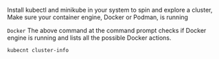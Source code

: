 Install kubectl and minikube in your system to spin and explore a cluster, Make sure your container engine, Docker or Podman, is running

 `Docker`
  The above command at the command prompt checks if Docker engine is running and lists all the possible Docker actions.

 
 `kubecnt cluster-info` 



